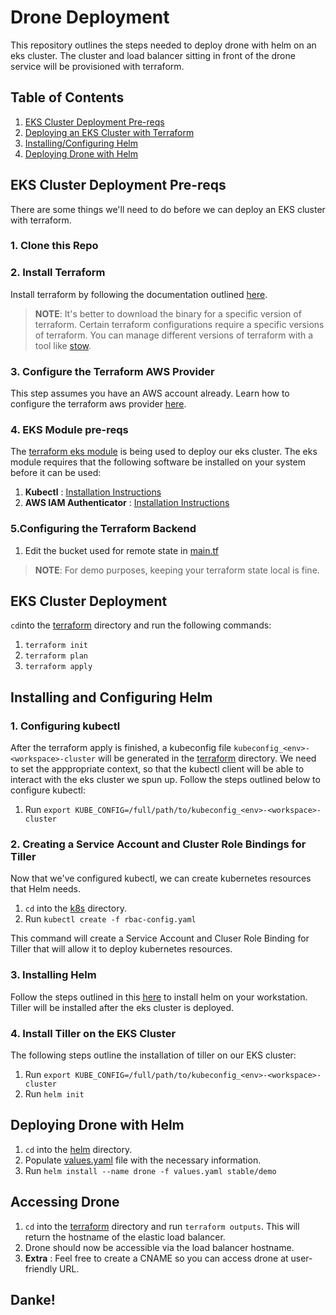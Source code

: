 # Drone Deployment

This repository outlines the steps needed to deploy drone with helm on an eks cluster. The cluster and load balancer sitting in front of the 
drone service will be provisioned with terraform.

## Table of Contents

1. [EKS Cluster Deployment Pre-reqs](#EKS-Cluster-Deployment-Pre-reqs)
1. [Deploying an EKS Cluster with Terraform](#Deploying-an-EKS-Cluster-with-Terraform)
1. [Installing/Configuring Helm](#Installing-and-Configuring-Helm)
1. [Deploying Drone with Helm](#Deploying-Drone-with-Helm)


## EKS Cluster Deployment Pre-reqs<a name="EKS Cluster Deployment Pre-reqs"></a>
There are some things we'll need to do before we can  deploy an EKS cluster with terraform.

### 1. Clone this Repo

### 2. Install Terraform

Install terraform by following the documentation outlined [here](https://learn.hashicorp.com/terraform/getting-started/install.html).
>**NOTE**: It's better to download the binary for a specific version of terraform. Certain terraform configurations require a specific versions of terraform. You can manage different versions of terraform with a tool like [stow](https://www.gnu.org/software/stow/manual/stow.html).

### 3. Configure the Terraform AWS Provider

This step assumes you have an AWS account already. Learn how to configure the terraform aws provider [here](https://www.terraform.io/docs/providers/aws/).

### 4. EKS Module pre-reqs

The [terraform eks module](https://github.com/terraform-aws-modules/terraform-aws-eks) is being used to deploy our eks cluster. The eks module requires that the following software be installed on your system before it can be used:

1.  **Kubectl** : [Installation Instructions](https://kubernetes.io/docs/tasks/tools/install-kubectl/)
1.  **AWS IAM Authenticator** : [Installation Instructions](https://docs.aws.amazon.com/eks/latest/userguide/install-aws-iam-authenticator.html)

### 5.Configuring the Terraform Backend

1. Edit the bucket used for remote state in [main.tf](./terraform/main.tf)
>__**NOTE**__: For demo purposes, keeping your terraform state local is fine.

## EKS Cluster Deployment<a name=" Deploying an EKS Cluster with Terraform"></a>

`cd`into the [terraform](./terraform/) directory and run the following commands:
1. `terraform init`
1. `terraform plan`
1. `terraform apply`

## Installing and Configuring Helm
### 1. Configuring kubectl
After the terraform apply is finished, a kubeconfig file `kubeconfig_<env>-<workspace>-cluster` will be generated in the [terraform](./terraform/) directory. We need to set the apppropriate context, so that the kubectl client will be able to interact with the eks cluster we spun up. Follow the steps outlined below to configure kubectl:

1. Run `export KUBE_CONFIG=/full/path/to/kubeconfig_<env>-<workspace>-cluster`

### 2. Creating a Service Account and Cluster Role Bindings for Tiller
Now that we've configured kubectl, we can create kubernetes resources that Helm needs.

1. ``cd`` into the [k8s](./k8s/) directory.
1. Run `kubectl create -f rbac-config.yaml` 

This command will create a Service Account and Cluser Role Binding for Tiller that will allow it to deploy kubernetes resources.

### 3. Installing Helm<a name="Installing and Configuring Helm"></a>
Follow the steps outlined in this [here](https://github.com/helm/helm/blob/master/docs/install.md) to install helm on your workstation. Tiller will be installed after the eks cluster is deployed.

### 4. Install Tiller on  the EKS Cluster
The following steps outline the installation of tiller on our EKS cluster:
1. Run `export KUBE_CONFIG=/full/path/to/kubeconfig_<env>-<workspace>-cluster`
1. Run `helm init`

## Deploying Drone with Helm<a name="Deploying Drone with Helm"></a>

1. `cd` into the [helm](./helm/) directory.
1. Populate [values.yaml](./helm/values.yaml) file with the necessary information.
1. Run `helm install --name drone -f values.yaml stable/demo`

## Accessing Drone
1. `cd` into the [terraform](./terraform/) directory and run `terraform outputs`. This will return the hostname of the elastic load balancer.
1. Drone should now be accessible via the load balancer hostname.
1. **Extra** : Feel free to create a CNAME so you can access drone at user-friendly URL.

## Danke!
